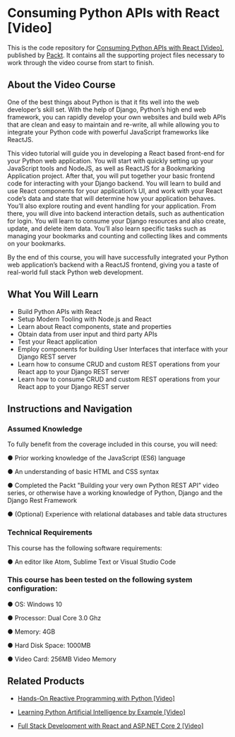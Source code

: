 # Consuming Python APIs with React [Video]
This is the code repository for [Consuming Python APIs with React [Video]](https://www.packtpub.com/application-development/consuming-python-apis-react-video?utm_source=github&utm_medium=repository&utm_campaign=9781788396073), published by [Packt](https://www.packtpub.com/?utm_source=github). It contains all the supporting project files necessary to work through the video course from start to finish.
## About the Video Course
One of the best things about Python is that it fits well into the web developer’s skill set. With the help of Django, Python’s high end web framework, you can rapidly develop your own websites and build web APIs that are clean and easy to maintain and re-write, all while allowing you to integrate your Python code with powerful JavaScript frameworks like ReactJS.

This video tutorial will guide you in developing a React based front-end for your Python web application. You will start with quickly setting up your JavaScript tools and NodeJS, as well as ReactJS for a Bookmarking Application project. After that, you will put together your basic frontend code for interacting with your Django backend. You will learn to build and use React components for your application’s UI, and work with your React code’s data and state that will determine how your application behaves. You’ll also explore routing and event handling for your application. From there, you will dive into backend interaction details, such as authentication for login. You will learn to consume your Django resources and also create, update, and delete item data. You’ll also learn specific tasks such as managing your bookmarks and counting and collecting likes and comments on your bookmarks.

By the end of this course, you will have successfully integrated your Python web application’s backend with a ReactJS frontend, giving you a taste of real-world full stack Python web development.


<H2>What You Will Learn</H2>
<DIV class=book-info-will-learn-text>
<UL>
<LI>Build Python APIs with React 
<LI>Setup Modern Tooling with Node.js and React 
<LI>Learn about React components, state and properties 
<LI>Obtain data from user input and third party APIs 
<LI>Test your React application 
<LI>Employ components for building User Interfaces that interface with your Django REST server 
<LI>Learn how to consume CRUD and custom REST operations from your React app to your Django REST server 
<LI>Learn how to consume CRUD and custom REST operations from your React app to your Django REST server </LI></UL></DIV>

## Instructions and Navigation
### Assumed Knowledge
To fully benefit from the coverage included in this course, you will need:<br/>

●	Prior working knowledge of the JavaScript (ES6) language

●	An understanding of basic HTML and CSS syntax

●	Completed the Packt "Building your very own Python REST API” video series, or otherwise have a working knowledge of Python, Django and the Django Rest Framework

●	(Optional) Experience with relational databases and table data structures

### Technical Requirements
This course has the following software requirements:<br/>

●	An editor like Atom, Sublime Text or Visual Studio Code

### This course has been tested on the following system configuration:

●	OS: Windows 10

●	Processor: Dual Core 3.0 Ghz

●	Memory: 4GB

●	Hard Disk Space: 1000MB

●	Video Card: 256MB Video Memory


## Related Products
* [Hands-On Reactive Programming with Python [Video]](https://www.packtpub.com/application-development/hands-reactive-programming-python-video?utm_source=github&utm_medium=repository&utm_campaign=9781789138795)

* [Learning Python Artificial Intelligence by Example [Video]](https://www.packtpub.com/big-data-and-business-intelligence/learning-python-artificial-intelligence-example-video?utm_source=github&utm_medium=repository&utm_campaign=9781788839532)

* [Full Stack Development with React and ASP.NET Core 2 [Video]](https://www.packtpub.com/web-development/full-stack-development-react-and-aspnet-core-2-video?utm_source=github&utm_medium=repository&utm_campaign=9781789618754)

